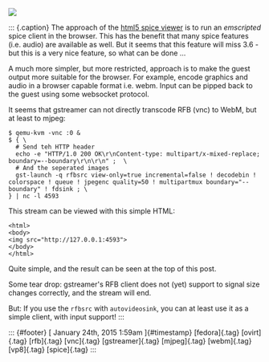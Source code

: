 ![](../media/108960369115.png%20)

::: {.caption}
The approach of the [html5 spice
viewer](http://www.spice-space.org/page/Html5) is to run an *emscripted*
spice client in the browser. This has the benefit that many spice
features (i.e. audio) are available as well. But it seems that this
feature will miss 3.6 - but this is a very nice feature, so what can be
done ...

A much more simpler, but more restricted, approach is to make the guest
output more suitable for the browser. For example, encode graphics and
audio in a browser capable format i.e. webm. Input can be pipped back to
the guest using some websocket protocol.

It seems that gstreamer can not directly transcode RFB (vnc) to WebM,
but at least to mjpeg:

    $ qemu-kvm -vnc :0 &
    $ { \
      # Send teh HTTP header
      echo -e "HTTP/1.0 200 OK\r\nContent-type: multipart/x-mixed-replace; boundary=--boundary\r\n\r\n" ;  \
      # And the seperated images
      gst-launch -q rfbsrc view-only=true incremental=false ! decodebin ! colorspace ! queue ! jpegenc quality=50 ! multipartmux boundary="--boundary" ! fdsink ; \
    } | nc -l 4593

This stream can be viewed with this simple HTML:

    <html>
    <body>
    <img src="http://127.0.0.1:4593">
    </body>
    </html>

Quite simple, and the result can be seen at the top of this post.

Some tear drop: gstreamer's RFB client does not (yet) support to signal
size changes correctly, and the stream will end.

But: If you use the `rfbsrc` with `autovideosink`, you can at least use
it as a simple client, with input support!
:::

::: {#footer}
[ January 24th, 2015 1:59am ]{#timestamp} [fedora]{.tag} [ovirt]{.tag}
[rfb]{.tag} [vnc]{.tag} [gstreamer]{.tag} [mjpeg]{.tag} [webm]{.tag}
[vp8]{.tag} [spice]{.tag}
:::
